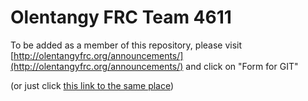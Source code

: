 # Olentangy FRC Team 4611

To be added as a member of this repository, please visit [http://olentangyfrc.org/announcements/](http://olentangyfrc.org/announcements/) and click on "Form for GIT"

(or just click [this link to the same place](https://goo.gl/forms/oLYRZRpnrolEY5nJ3))
